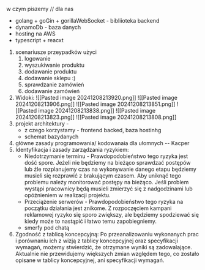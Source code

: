w czym piszemy // dla nas
- golang + goGin + gorillaWebSocket - bibliioteka backend
- dynamoDb - baza danych 
- hosting na AWS 
- typescript + reacxt


1. scenariusze przeypadków użyci
   1. logowanie
   2. wyszukiwanie produktu
   3. dodawanie produktu
   4. dodawanie sklepu :) 
   5. sprawdzanie zamówień
   6. dodawanie zamówień
2. Widoki:
![[Pasted image 20241208213920.png]]
![[Pasted image 20241208213906.png]]
![[Pasted image 20241208213851.png]]
![[Pasted image 20241208213838.png]]
![[Pasted image 20241208213823.png]]
![[Pasted image 20241208213808.png]]
3. projekt architektury -
   - z czego korzystamy - frontend backed, baza hostinhg
   - schemat bazydanych
4. główne zasady programowania/ kodowanaia dla ułomnych -- Kacper
5. Identyfikacja i zasady zarządzania ryzykiem:
   - Niedotrzymanie terminu - Prawdopodobieństwo tego ryzyka jest
   dość spore. Jeżeli nie będziemy na bieżąco sprawdzać postępów lub źle rozplanujemy
   czas na wykonywanie danego etapu będziemy musieli się rozprawić z brakującym
   czasem. Aby uniknąć tego problemu należy monitorować postępy na bieżąco. Jeśli
   problem wystąpi pracownicy będą musieli zmierzyć się z nadgodzinami lub opóźnieniem
   w realizacji projektu.
   - Przeciążenie serwerów - Prawdopodobieństwo tego ryzyka na początku działania jest znikome. Z rozpoczęciem kampani reklamowej ryzyko się sporo zwiększy, 
   ale będziemy spodziewać się kiedy może to nastąpić i łatwo temu zapobiegniemy.
	- smerfy pod chatą
1. Zgodność z tablicą koncepcyjną:
   Po przeanalizowaniu wykonanych prac i porównaniu ich z wizją z tablicy koncepcyjnej oraz specyfikacji wymagań, możemy stwierdzić, że otrzymane wyniki są zadowalające. Aktualnie nie przewidujemy większych zmian względem tego, co zostało opisane w tablicy koncepcyjnej, ani specyfikacji wymagań.

 
